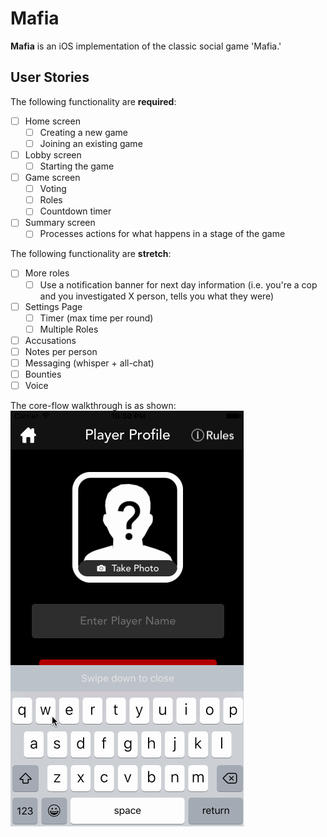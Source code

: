 # Mafia

**Mafia** is an iOS implementation of the classic social game 'Mafia.'

## User Stories

The following functionality are **required**:

- [ ] Home screen
  - [ ] Creating a new game
  - [ ] Joining an existing game
- [ ] Lobby screen
  - [ ] Starting the game
- [ ] Game screen
  - [ ] Voting
  - [ ] Roles
  - [ ] Countdown timer
- [ ] Summary screen
  - [ ] Processes actions for what happens in a stage of the game

The following functionality are **stretch**:

- [ ] More roles
  - [ ] Use a notification banner for next day information (i.e. you're a cop and you investigated X person, tells you what they were)
- [ ] Settings Page
  - [ ] Timer (max time per round)
  - [ ] Multiple Roles
- [ ] Accusations
- [ ] Notes per person
- [ ] Messaging (whisper + all-chat)
- [ ] Bounties
- [ ] Voice

The core-flow walkthrough is as shown: <br />
<img src='coreflow.gif' />

